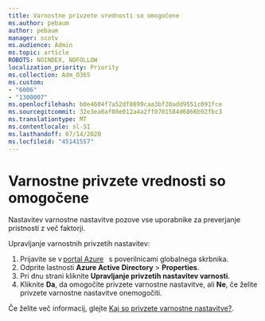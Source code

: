 ```yaml
---
title: Varnostne privzete vrednosti so omogočene
ms.author: pebaum
author: pebaum
manager: scotv
ms.audience: Admin
ms.topic: article
ROBOTS: NOINDEX, NOFOLLOW
localization_priority: Priority
ms.collection: Adm_O365
ms.custom:
- "6006"
- "1300007"
ms.openlocfilehash: b0e4604f7a52df8699caa3bf20add9551c091fce
ms.sourcegitcommit: 32e3ea6af00e012a4a2ff0701584d6866b92fbc3
ms.translationtype: MT
ms.contentlocale: sl-SI
ms.lasthandoff: 07/14/2020
ms.locfileid: "45141557"
---
```

# <a name="security-defaults-is-enabled"></a>Varnostne privzete vrednosti so omogočene

Nastavitev varnostne nastavitve pozove vse uporabnike za preverjanje pristnosti z več faktorji.

Upravljanje varnostnih privzetih nastavitev:

1. Prijavite se v [portal Azure](https://ms.portal.azure.com/)   s poverilnicami globalnega skrbnika.
2. Odprite lastnosti **Azure Active Directory**  >  **Properties**.
3. Pri dnu strani kliknite **Upravljanje privzetih nastavitev varnosti**.
4. Kliknite **Da**, da omogočite privzete varnostne nastavitve, ali **Ne**, če želite privzete varnostne nastavitve onemogočiti.

Če želite več informacij, glejte [Kaj so privzete varnostne nastavitve?](https://docs.microsoft.com/azure/active-directory/fundamentals/concept-fundamentals-security-defaults).